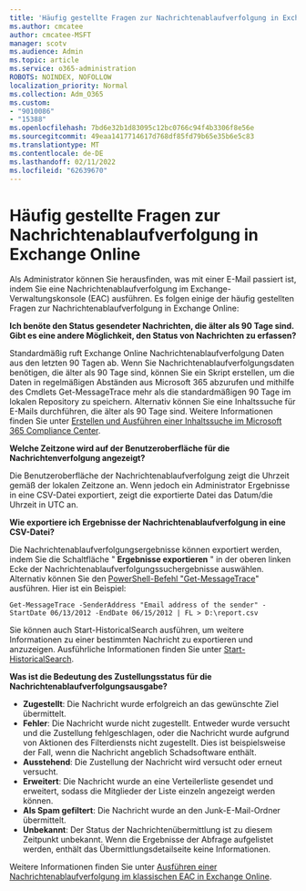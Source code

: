 ```yaml
---
title: 'Häufig gestellte Fragen zur Nachrichtenablaufverfolgung in Exchange Online '
ms.author: cmcatee
author: cmcatee-MSFT
manager: scotv
ms.audience: Admin
ms.topic: article
ms.service: o365-administration
ROBOTS: NOINDEX, NOFOLLOW
localization_priority: Normal
ms.collection: Adm_O365
ms.custom:
- "9010086"
- "15388"
ms.openlocfilehash: 7bd6e32b1d83095c12bc0766c94f4b3306f8e56e
ms.sourcegitcommit: 49eaa1417714617d768df85fd79b65e35b6e5c83
ms.translationtype: MT
ms.contentlocale: de-DE
ms.lasthandoff: 02/11/2022
ms.locfileid: "62639670"
---
```

# <a name="frequently-asked-questions-for-message-trace-in-exchange-online"></a>Häufig gestellte Fragen zur Nachrichtenablaufverfolgung in Exchange Online

Als Administrator können Sie herausfinden, was mit einer E-Mail passiert ist, indem Sie eine Nachrichtenablaufverfolgung im Exchange-Verwaltungskonsole (EAC) ausführen. Es folgen einige der häufig gestellten Fragen zur Nachrichtenablaufverfolgung in Exchange Online:

**Ich benöte den Status gesendeter Nachrichten, die älter als 90 Tage sind. Gibt es eine andere Möglichkeit, den Status von Nachrichten zu erfassen?**

Standardmäßig ruft Exchange Online Nachrichtenablaufverfolgung Daten aus den letzten 90 Tagen ab. Wenn Sie Nachrichtenablaufverfolgungsdaten benötigen, die älter als 90 Tage sind, können Sie ein Skript erstellen, um die Daten in regelmäßigen Abständen aus Microsoft 365 abzurufen und mithilfe des Cmdlets Get-MessageTrace mehr als die standardmäßigen 90 Tage im lokalen Repository zu speichern. Alternativ können Sie eine Inhaltssuche für E-Mails durchführen, die älter als 90 Tage sind. Weitere Informationen finden Sie unter [Erstellen und Ausführen einer Inhaltssuche im Microsoft 365 Compliance Center](https://docs.microsoft.com/microsoft-365/compliance/content-search).

**Welche Zeitzone wird auf der Benutzeroberfläche für die Nachrichtenverfolgung angezeigt?**

Die Benutzeroberfläche der Nachrichtenablaufverfolgung zeigt die Uhrzeit gemäß der lokalen Zeitzone an. Wenn jedoch ein Administrator Ergebnisse in eine CSV-Datei exportiert, zeigt die exportierte Datei das Datum/die Uhrzeit in UTC an.

**Wie exportiere ich Ergebnisse der Nachrichtenablaufverfolgung in eine CSV-Datei?**

Die Nachrichtenablaufverfolgungsergebnisse können exportiert werden, indem Sie die Schaltfläche " **Ergebnisse exportieren** " in der oberen linken Ecke der Nachrichtenablaufverfolgungssuchergebnisse auswählen. Alternativ können Sie den [PowerShell-Befehl "Get-MessageTrace](https://docs.microsoft.com/powershell/module/exchange/get-messagetrace)" ausführen. Hier ist ein Beispiel:

```Get-MessageTrace -SenderAddress "Email address of the sender" -StartDate 06/13/2012 -EndDate 06/15/2012 | FL > D:\report.csv```

Sie können auch Start-HistoricalSearch ausführen, um weitere Informationen zu einer bestimmten Nachricht zu exportieren und anzuzeigen. Ausführliche Informationen finden Sie unter [Start-HistoricalSearch](https://docs.microsoft.com/powershell/module/exchange/start-historicalsearch).

**Was ist die Bedeutung des Zustellungsstatus für die Nachrichtenablaufverfolgungsausgabe?**

- **Zugestellt**: Die Nachricht wurde erfolgreich an das gewünschte Ziel übermittelt.
- **Fehler**: Die Nachricht wurde nicht zugestellt. Entweder wurde versucht und die Zustellung fehlgeschlagen, oder die Nachricht wurde aufgrund von Aktionen des Filterdiensts nicht zugestellt. Dies ist beispielsweise der Fall, wenn die Nachricht angeblich Schadsoftware enthält.
- **Ausstehend**: Die Zustellung der Nachricht wird versucht oder erneut versucht.
- **Erweitert**: Die Nachricht wurde an eine Verteilerliste gesendet und erweitert, sodass die Mitglieder der Liste einzeln angezeigt werden können.
- **Als Spam gefiltert**: Die Nachricht wurde an den Junk-E-Mail-Ordner übermittelt.
- **Unbekannt**: Der Status der Nachrichtenübermittlung ist zu diesem Zeitpunkt unbekannt. Wenn die Ergebnisse der Abfrage aufgelistet werden, enthält das Übermittlungsdetailseite keine Informationen.

Weitere Informationen finden Sie unter [Ausführen einer Nachrichtenablaufverfolgung im klassischen EAC in Exchange Online](https://docs.microsoft.com/exchange/monitoring/trace-an-email-message/run-a-message-trace-and-view-results).
